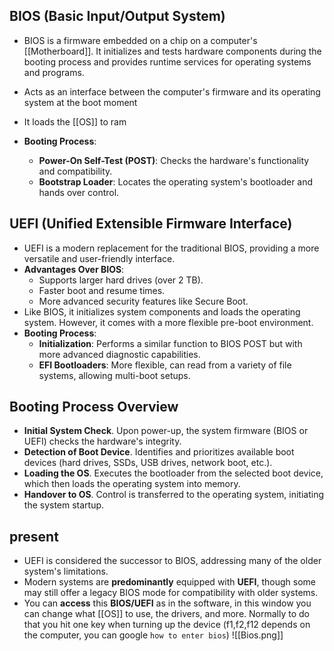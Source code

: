 ## BIOS (Basic Input/Output System)

- BIOS is a firmware embedded on a chip on a computer's [[Motherboard]]. It initializes and tests hardware components during the booting process and provides runtime services for operating systems and programs.
- Acts as an interface between the computer's firmware and its operating system at the boot moment
- It loads the [[OS]] to ram 

- **Booting Process**:
    - **Power-On Self-Test (POST)**: Checks the hardware's functionality and compatibility.
    - **Bootstrap Loader**: Locates the operating system's bootloader and hands over control.

## UEFI (Unified Extensible Firmware Interface)

- UEFI is a modern replacement for the traditional BIOS, providing a more versatile and user-friendly interface.
- **Advantages Over BIOS**:
    - Supports larger hard drives (over 2 TB).
    - Faster boot and resume times.
    - More advanced security features like Secure Boot.
- Like BIOS, it initializes system components and loads the operating system. However, it comes with a more flexible pre-boot environment.
- **Booting Process**:
    - **Initialization**: Performs a similar function to BIOS POST but with more advanced diagnostic capabilities.
    - **EFI Bootloaders**: More flexible, can read from a variety of file systems, allowing multi-boot setups.


## Booting Process Overview

- **Initial System Check**. Upon power-up, the system firmware (BIOS or UEFI) checks the hardware's integrity.
- **Detection of Boot Device**. Identifies and prioritizes available boot devices (hard drives, SSDs, USB drives, network boot, etc.).
- **Loading the OS**. Executes the bootloader from the selected boot device, which then loads the operating system into memory.
- **Handover to OS**. Control is transferred to the operating system, initiating the system startup.
## present

- UEFI is considered the successor to BIOS, addressing many of the older system's limitations.
- Modern systems are **predominantly** equipped with **UEFI**, though some may still offer a legacy BIOS mode for compatibility with older systems.
- You can **access** this **BIOS/UEFI** as in the software, in this window you can change what [[OS]] to use, the drivers, and more. Normally to do that you hit one key when turning up the device (f1,f2,f12 depends on the computer, you can google `how to enter bios`) 
![[Bios.png]]
